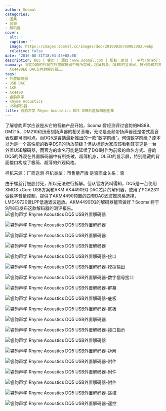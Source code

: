 ```yaml
---
author: Soomal
categories:
- 图集
- 音频
- 解码器
cover:
  alt: ''
  caption: ''
  image: https://images.soomal.cc/images/doc/20160830/00063002.webp
  relative: false
date: '2016-08-31T18:03:45+08:00'
description: DQ5 | 睿韵 | 源自：www.soomal.com | 版权：原创 |  平均/总评分：02.00/2
summary: 睿韵DQ5的外观在外置解码器中有所突破，超薄机身，OLED的显示屏，特别隐藏的背面接口构成了极简、超薄的外观风格。它使用XMOS xCore USB方案和AKM
  AK4490EQ DAC芯片的解码器……
tags:
- 外置解码器
- USB DAC
- AKM
- AK4490
- 睿韵声学
- Rhyme Acoustics
- USB解码器
title: 睿韵声学 Rhyme Acoustics DQ5 USB外置解码器图集
---
```


了解睿韵声学应该是从它的音箱产品开始，Soomal曾经测评过睿韵的MS88、DM215、DM210和纷泰刻扬声器的相关音箱，无论是全频带扬声器还是带式高音表现都可圈可点。而DQ5是睿韵最新推出的一款“数字前级”。何谓数字前级？原本以为是一个高性能的数字DSP的功放前级？但从标题大家应该看到其实这是一台外置USB解码器，而官方的命名可能是延续了DQ1时作为前级的命名方式。睿韵DQ5的外观在外置解码器中有所突破，超薄机身，OLED的显示屏，特别隐藏的背面接口构成了极简、超薄的外观风格。


样机来源：厂商送测
样机类型：市售量产版
是否商业关系：否

由于螺丝钉被胶封死，所以无法进行拆解。但从官方资料得知，DQ5是一台使用XMOS xCore USB方案和AKM AK4490EQ DAC芯片的解码器，使用了PGA2311做数字音量控制，提供了AKM4490预置的四套DAC滤波器风格选择，LME49720做LPF低通滤波运放。AKM4490EQ的解码器能否做好？Soomal将于9月8日发布这款解码器的测评报告。
![睿韵声学 Rhyme Acoustics DQ5 USB外置解码器](https://images.soomal.cc/images/doc/20160829/00062978.webp)




![睿韵声学 Rhyme Acoustics DQ5 USB外置解码器](https://images.soomal.cc/images/doc/20160829/00062979.webp)




![睿韵声学 Rhyme Acoustics DQ5 USB外置解码器](https://images.soomal.cc/images/doc/20160829/00062980.webp)




![睿韵声学 Rhyme Acoustics DQ5 USB外置解码器](https://images.soomal.cc/images/doc/20160829/00062981.webp)




![睿韵声学 Rhyme Acoustics DQ5 USB外置解码器-接口](https://images.soomal.cc/images/doc/20160829/00062982.webp)




![睿韵声学 Rhyme Acoustics DQ5 USB外置解码器-模拟输出](https://images.soomal.cc/images/doc/20160829/00062983.webp)




![睿韵声学 Rhyme Acoustics DQ5 USB外置解码器-数字信号接口](https://images.soomal.cc/images/doc/20160829/00062984.webp)




![睿韵声学 Rhyme Acoustics DQ5 USB外置解码器-屏幕](https://images.soomal.cc/images/doc/20160829/00062985.webp)




![睿韵声学 Rhyme Acoustics DQ5 USB外置解码器-底板](https://images.soomal.cc/images/doc/20160829/00062986.webp)




![睿韵声学 Rhyme Acoustics DQ5 USB外置解码器-底板](https://images.soomal.cc/images/doc/20160829/00062987.webp)




![睿韵声学 Rhyme Acoustics DQ5 USB外置解码器](https://images.soomal.cc/images/doc/20160829/00062988.webp)




![睿韵声学 Rhyme Acoustics DQ5 USB外置解码器-接口指示](https://images.soomal.cc/images/doc/20160829/00062989.webp)




![睿韵声学 Rhyme Acoustics DQ5 USB外置解码器](https://images.soomal.cc/images/doc/20160829/00062990.webp)




![睿韵声学 Rhyme Acoustics DQ5 USB外置解码器-拆解](https://images.soomal.cc/images/doc/20160829/00062991.webp)




![睿韵声学 Rhyme Acoustics DQ5 USB外置解码器-附件](https://images.soomal.cc/images/doc/20160829/00062992.webp)




![睿韵声学 Rhyme Acoustics DQ5 USB外置解码器-附件](https://images.soomal.cc/images/doc/20160829/00062993.webp)




![睿韵声学 Rhyme Acoustics DQ5 USB外置解码器-附件](https://images.soomal.cc/images/doc/20160829/00062994.webp)




![睿韵声学 Rhyme Acoustics DQ5 USB外置解码器-遥控](https://images.soomal.cc/images/doc/20160829/00062995.webp)




![睿韵声学 Rhyme Acoustics DQ5 USB外置解码器-遥控](https://images.soomal.cc/images/doc/20160829/00062996.webp)